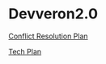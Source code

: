 # Devveron2.0

[Conflict Resolution Plan](https://docs.google.com/document/d/1R4Gunji-XKpJoc_1CfpgQABldjdQSgHE07fA_936u4g/edit)

[Tech Plan](https://docs.google.com/document/d/1QO11svnE5w68hl98H-61lrhrzLKYH-wd1eBO4vnKW6g/edit?usp=sharing)